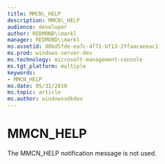 ```yaml
---
title: MMCN\_HELP
description: MMCN\_HELP
audience: developer
author: REDMOND\\markl
manager: REDMOND\\markl
ms.assetid: 08bd5fde-ea7c-4f71-bf13-2ffaacaeeac1
ms.prod: windows-server-dev
ms.technology: microsoft-management-console
ms.tgt_platform: multiple
keywords:
- MMCN_HELP
ms.date: 05/31/2018
ms.topic: article
ms.author: windowssdkdev
---
```


# MMCN\_HELP

The MMCN\_HELP notification message is not used.

 

 




